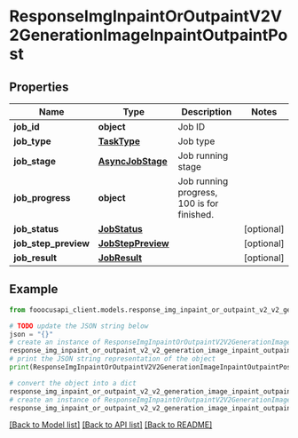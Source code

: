 # ResponseImgInpaintOrOutpaintV2V2GenerationImageInpaintOutpaintPost


## Properties

Name | Type | Description | Notes
------------ | ------------- | ------------- | -------------
**job_id** | **object** | Job ID | 
**job_type** | [**TaskType**](TaskType.md) | Job type | 
**job_stage** | [**AsyncJobStage**](AsyncJobStage.md) | Job running stage | 
**job_progress** | **object** | Job running progress, 100 is for finished. | 
**job_status** | [**JobStatus**](JobStatus.md) |  | [optional] 
**job_step_preview** | [**JobStepPreview**](JobStepPreview.md) |  | [optional] 
**job_result** | [**JobResult**](JobResult.md) |  | [optional] 

## Example

```python
from fooocusapi_client.models.response_img_inpaint_or_outpaint_v2_v2_generation_image_inpaint_outpaint_post import ResponseImgInpaintOrOutpaintV2V2GenerationImageInpaintOutpaintPost

# TODO update the JSON string below
json = "{}"
# create an instance of ResponseImgInpaintOrOutpaintV2V2GenerationImageInpaintOutpaintPost from a JSON string
response_img_inpaint_or_outpaint_v2_v2_generation_image_inpaint_outpaint_post_instance = ResponseImgInpaintOrOutpaintV2V2GenerationImageInpaintOutpaintPost.from_json(json)
# print the JSON string representation of the object
print(ResponseImgInpaintOrOutpaintV2V2GenerationImageInpaintOutpaintPost.to_json())

# convert the object into a dict
response_img_inpaint_or_outpaint_v2_v2_generation_image_inpaint_outpaint_post_dict = response_img_inpaint_or_outpaint_v2_v2_generation_image_inpaint_outpaint_post_instance.to_dict()
# create an instance of ResponseImgInpaintOrOutpaintV2V2GenerationImageInpaintOutpaintPost from a dict
response_img_inpaint_or_outpaint_v2_v2_generation_image_inpaint_outpaint_post_form_dict = response_img_inpaint_or_outpaint_v2_v2_generation_image_inpaint_outpaint_post.from_dict(response_img_inpaint_or_outpaint_v2_v2_generation_image_inpaint_outpaint_post_dict)
```
[[Back to Model list]](../README.md#documentation-for-models) [[Back to API list]](../README.md#documentation-for-api-endpoints) [[Back to README]](../README.md)


